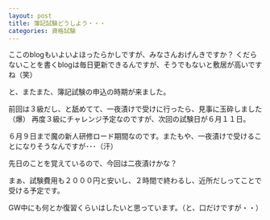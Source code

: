 ```yaml
---
layout: post
title: 簿記試験どうしよう・・・
categories: 資格試験
---
```


ここのblogもいよいよほったらかしですが、みなさんおげんきですか？
くだらないことを書くblogは毎日更新できるんですが、そうでもないと敷居が高いですね（笑）

と、またまた、簿記試験の申込の時期が来ました。

前回は３級だし、と舐めてて、一夜漬けで受けに行ったら、見事に玉砕しました（爆）
再度３級にチャレンジ予定なのですが、次回の試験日が６月１１日。

６月９日まで魔の新人研修ロード期間なのです。またもや、一夜漬けで受けることになりそうなんですが･･･（汗）

先日のことを覚えているので、今回は二夜漬けかな？

まぁ、試験費用も２０００円と安いし、２時間で終わるし、近所だしってことで受ける予定です。

GW中にも何とか復習くらいはしたいと思っています。（と、口だけですが・・）
